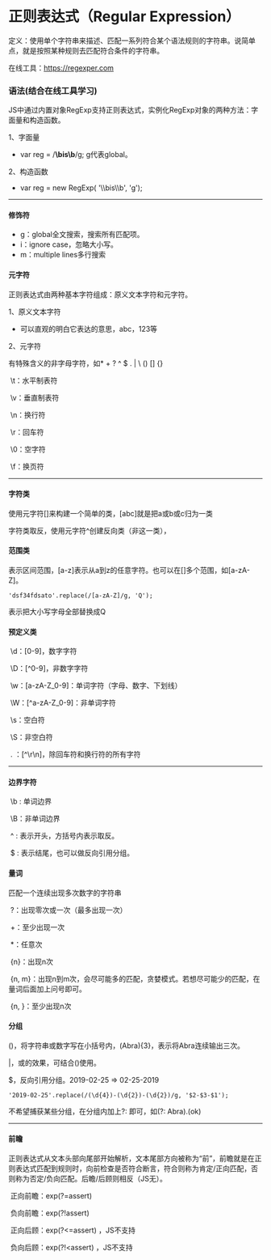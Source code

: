 # 正则表达式（Regular Expression）

定义：使用单个字符串来描述、匹配一系列符合某个语法规则的字符串。说简单点，就是按照某种规则去匹配符合条件的字符串。

在线工具：https://regexper.com

### 语法(结合在线工具学习)

JS中通过内置对象RegExp支持正则表达式，实例化RegExp对象的两种方法：字面量和构造函数。

1、字面量

- var reg = /**\bis\b**/g;	g代表global。



2、构造函数

- var reg = new RegExp( '\\\bis\\\b', 'g');	

------

#### 修饰符

- g：global全文搜索，搜索所有匹配项。
- i：ignore case，忽略大小写。
- m：multiple lines多行搜索

#### 元字符

正则表达式由两种基本字符组成：原义文本字符和元字符。

1、原义文本字符

- 可以直观的明白它表达的意思，abc，123等

2、元字符

有特殊含义的非字母字符，如* + ? ^ $ . | \ () [] {}

​	\t：水平制表符

​	\v：垂直制表符

​	\n：换行符

​	\r：回车符

​	\0：空字符

​	\f：换页符

------

#### 字符类

使用元字符[]来构建一个简单的类，[abc]就是把a或b或c归为一类

字符类取反，使用元字符^创建反向类（非这一类），

#### 范围类

表示区间范围，[a-z]表示从a到z的任意字符。也可以在[]多个范围，如[a-zA-Z]。

```
'dsf34fdsato'.replace(/[a-zA-Z]/g, 'Q');
```

表示把大小写字母全部替换成Q

#### 预定义类

​	\d：\[0-9]，数字字符

​	\D：\[^0-9]，非数字字符

​	\w：\[a-zA-Z_0-9]：单词字符（字母、数字、下划线）

​	\W：\[^a-zA-Z_0-9]：非单词字符

​	\s：空白符

​	\S：非空白符

​	. ：\[^\r\n]，除回车符和换行符的所有字符

------

#### 边界字符

​	\b : 单词边界

​	\B：非单词边界

​	^ : 表示开头，方括号内表示取反。

​	$ : 表示结尾，也可以做反向引用分组。

#### 量词

匹配一个连续出现多次数字的字符串

​	?：出现零次或一次（最多出现一次）

​	+：至少出现一次

​	*：任意次

​	{n}：出现n次

​	{n, m}：出现n到m次，会尽可能多的匹配，贪婪模式。若想尽可能少的匹配，在量词后面加上问号即可。

​	{n, }：至少出现n次

#### 分组

()，将字符串或数字写在小括号内，(Abra){3}，表示将Abra连续输出三次。

|，或的效果，可结合()使用。

$，反向引用分组。2019-02-25 => 02-25-2019

```
'2019-02-25'.replace(/(\d{4})-(\d{2})-(\d{2})/g, '$2-$3-$1');
```

不希望捕获某些分组，在分组内加上?: 即可，如(?: Abra).(ok)

------

#### 前瞻

正则表达式从文本头部向尾部开始解析，文本尾部方向被称为“前”，前瞻就是在正则表达式匹配到规则时，向前检查是否符合断言，符合则称为肯定/正向匹配，否则称为否定/负向匹配。后瞻/后顾则相反（JS无）。

​	正向前瞻：exp(?=assert)

​	负向前瞻：exp(?!assert)

​	正向后顾：exp(?<=assert)	，JS不支持

​	负向后顾：exp(?!<assert)	，JS不支持



